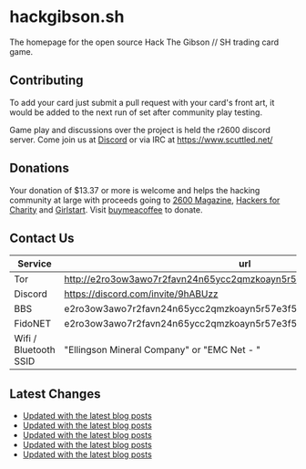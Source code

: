 # hackgibson.sh
The homepage for the open source Hack The Gibson // SH trading card game.


## Contributing

To add your card just submit a pull request with your card's front art, it would be added to the next run of set after community play testing.

Game play and discussions over the project is held the r2600 discord server. Come join us at [Discord](https://discord.com/invite/9hABUzz) or via IRC at https://www.scuttled.net/


## Donations

Your donation of $13.37 or more is welcome and helps the hacking community at large with proceeds going to [2600 Magazine](https://2600.com/), [Hackers for Charity](https://hackersforcharity.org) and [Girlstart](https://girlstart.org).  Visit [buymeacoffee](https://www.buymeacoffee.com/hackgibson.sh) to donate.


## Contact Us

Service | url
-|-
Tor | http://e2ro3ow3awo7r2favn24n65ycc2qmzkoayn5r57e3f56nvjwdcgg32ad.onion
Discord | https://discord.com/invite/9hABUzz
BBS | e2ro3ow3awo7r2favn24n65ycc2qmzkoayn5r57e3f56nvjwdcgg32ad.onion:23
FidoNET | e2ro3ow3awo7r2favn24n65ycc2qmzkoayn5r57e3f56nvjwdcgg32ad.onion:24554
Wifi / Bluetooth SSID | "Ellingson Mineral Company" or "EMC Net - <fidonet address>"

## Latest Changes
<!-- BLOG-POST-LIST:START -->
- [Updated with the latest blog posts](https://github.com/DFW2600/hackgibson.sh/commit/d02c40a912b77221dd43d174ac29876aa7276a4e)
- [Updated with the latest blog posts](https://github.com/DFW2600/hackgibson.sh/commit/ffb20e09af68349a51e8b571bb24f9410364c4e9)
- [Updated with the latest blog posts](https://github.com/DFW2600/hackgibson.sh/commit/0813e4bba6df1ab561fbac33a46e3cadf15c4b73)
- [Updated with the latest blog posts](https://github.com/DFW2600/hackgibson.sh/commit/3993d860d51bc93904670be49400cf6a7b4e04c4)
- [Updated with the latest blog posts](https://github.com/DFW2600/hackgibson.sh/commit/b01226df142d9ffe90cdb84537d7d70806ebd153)
<!-- BLOG-POST-LIST:END -->
